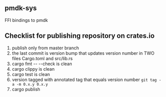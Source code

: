 ## pmdk-sys

FFI bindings to pmdk

## Checklist for publishing repository on crates.io

1. publish only from master branch
2. the last commit is version bump that updates version number in TWO files
   Cargo.toml and src/lib.rs
3. cargo fmt -- --check is clean
4. cargo clippy is clean
5. cargo test is clean
6. version tagged with annotated tag that equals version number
   `git tag -a -m 0.x.y 0.x.y`
7. cargo publish
